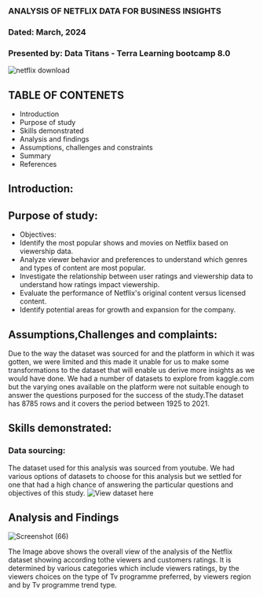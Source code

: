 ### ANALYSIS OF NETFLIX DATA FOR BUSINESS INSIGHTS 
### Dated:  March, 2024
### Presented by: Data Titans - Terra Learning bootcamp 8.0  


![netflix download](https://github.com/SEYI-FASE/Data-Titans/assets/134503256/64ea7837-bdf8-4dae-882b-ca75bf76a4dc)  


## TABLE OF CONTENETS
* Introduction
* Purpose of study
* Skills demonstrated
* Analysis and findings
* Assumptions, challenges and constraints
* Summary
* References


## Introduction:

## Purpose of study:
* Objectives:	
* Identify the most popular shows and movies on Netflix based on viewership data.
* Analyze viewer behavior and preferences to understand which genres and types of content are most popular.
* Investigate the relationship between user ratings and viewership data to understand how ratings impact viewership.
* Evaluate the performance of Netflix's original content versus licensed content.
* Identify potential areas for growth and expansion for the company.

## Assumptions,Challenges and complaints:
  Due to the way the dataset was sourced for and the platform in which it was gotten, we were limited and this made it unable for us to make some transformations to the dataset that will enable us derive more insights as we would have done. We had a number of datasets to explore from kaggle.com but the varying ones available on the platform were not suitable enough to answer the questions purposed for the success of the study.The dataset has 8785 rows and it covers the period between 1925 to 2021.

## Skills demonstrated:

### Data sourcing:
The dataset used for this analysis was sourced from youtube. We had various options of datasets to choose for this analysis but we settled    for one that had a high chance of answering the particular questions and objectives of this study. ![View dataset here](https://www.buymeacoffee.com/jiejenn/e/131884)

## Analysis and Findings
![Screenshot (66)](https://github.com/SEYI-FASE/Data-Titans/assets/134503256/f7284229-129c-43dd-82c1-a9bac3113c28)

The Image above shows the overall view of the analysis of the Netflix dataset showing according tothe viewers and customers ratings. It is determined by various categories which include viewers ratings, by the viewers choices on the type of Tv programme preferred, by viewers region and by Tv programme trend type.


